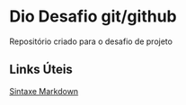 # Dio Desafio git/github 
Repositório criado para o desafio de projeto

## Links Úteis 
[Sintaxe Markdown](https://www.markdownguide.org/)
